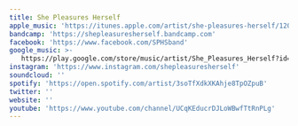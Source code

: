 ```yaml
---
title: She Pleasures Herself
apple_music: 'https://itunes.apple.com/artist/she-pleasures-herself/1200111189'
bandcamp: 'https://shepleasuresherself.bandcamp.com'
facebook: 'https://www.facebook.com/SPHSband'
google_music: >-
   https://play.google.com/store/music/artist/She_Pleasures_Herself?id=A2w45efjcosgr6bg6z2x7otwvje
instagram: 'https://www.instagram.com/shepleasuresherself'
soundcloud: ''
spotify: 'https://open.spotify.com/artist/3soTfXdkXKAhje8TpOZpuB'
twitter: ''
website: ''
youtube: 'https://www.youtube.com/channel/UCqKEducrDJLoWBwfTtRnPLg'
---
```

